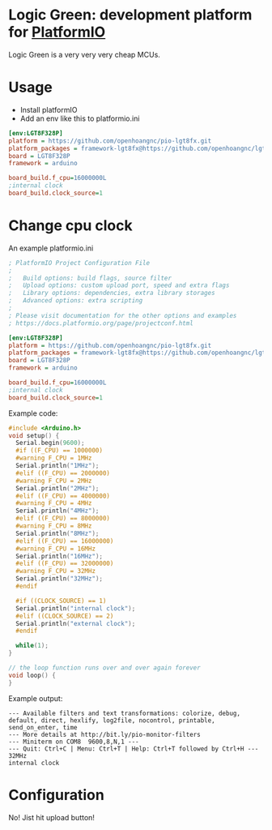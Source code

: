 # Logic Green: development platform for [PlatformIO](http://platformio.org/)

Logic Green is a very very very cheap MCUs.


# Usage

- Install platformIO
- Add an env like this to platformio.ini
```ini
[env:LGT8F328P]
platform = https://github.com/openhoangnc/pio-lgt8fx.git
platform_packages = framework-lgt8fx@https://github.com/openhoangnc/lgt8fx.git
board = LGT8F328P
framework = arduino

board_build.f_cpu=16000000L
;internal clock
board_build.clock_source=1
```

# Change cpu clock

An example platformio.ini
``` ini
; PlatformIO Project Configuration File
;
;   Build options: build flags, source filter
;   Upload options: custom upload port, speed and extra flags
;   Library options: dependencies, extra library storages
;   Advanced options: extra scripting
;
; Please visit documentation for the other options and examples
; https://docs.platformio.org/page/projectconf.html

[env:LGT8F328P]
platform = https://github.com/openhoangnc/pio-lgt8fx.git
platform_packages = framework-lgt8fx@https://github.com/openhoangnc/lgt8fx.git
board = LGT8F328P
framework = arduino

board_build.f_cpu=16000000L
;internal clock
board_build.clock_source=1
```
Example code:
``` cpp
#include <Arduino.h>
void setup() {
  Serial.begin(9600);
  #if ((F_CPU) == 1000000)
  #warning F_CPU = 1MHz
  Serial.println("1MHz");
  #elif ((F_CPU) == 2000000)
  #warning F_CPU = 2MHz
  Serial.println("2MHz");
  #elif ((F_CPU) == 4000000)
  #warning F_CPU = 4MHz
  Serial.println("4MHz");
  #elif ((F_CPU) == 8000000)
  #warning F_CPU = 8MHz
  Serial.println("8MHz");
  #elif ((F_CPU) == 16000000)
  #warning F_CPU = 16MHz
  Serial.println("16MHz");
  #elif ((F_CPU) == 32000000)
  #warning F_CPU = 32MHz
  Serial.println("32MHz");
  #endif

  #if ((CLOCK_SOURCE) == 1)
  Serial.println("internal clock");
  #elif ((CLOCK_SOURCE) == 2)
  Serial.println("external clock");
  #endif

  while(1);
}

// the loop function runs over and over again forever
void loop() {
}
```

Example output:

```
--- Available filters and text transformations: colorize, debug, default, direct, hexlify, log2file, nocontrol, printable, send_on_enter, time
--- More details at http://bit.ly/pio-monitor-filters
--- Miniterm on COM8  9600,8,N,1 ---
--- Quit: Ctrl+C | Menu: Ctrl+T | Help: Ctrl+T followed by Ctrl+H ---
32MHz
internal clock
```

# Configuration

No! Jist hit upload button!
